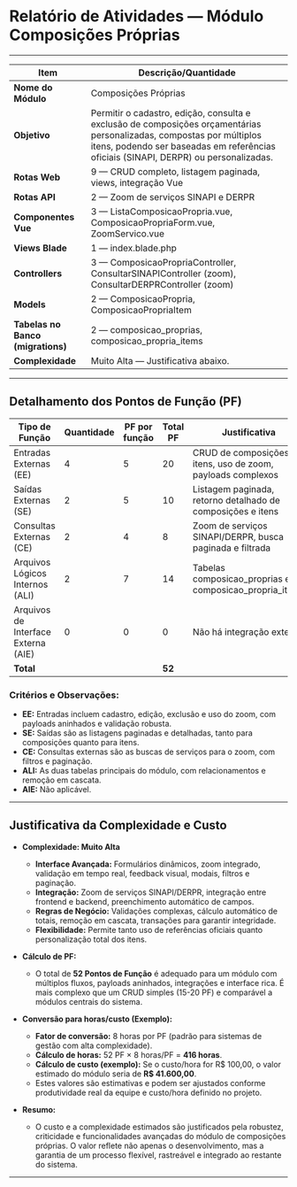 # Relatório de Atividades — Módulo Composições Próprias

---

| Item                        | Descrição/Quantidade                                                                                 |
|-----------------------------|-----------------------------------------------------------------------------------------------------|
| **Nome do Módulo**          | Composições Próprias                                                                                |
| **Objetivo**                | Permitir o cadastro, edição, consulta e exclusão de composições orçamentárias personalizadas, compostas por múltiplos itens, podendo ser baseadas em referências oficiais (SINAPI, DERPR) ou personalizadas. |
| **Rotas Web**               | 9 — CRUD completo, listagem paginada, views, integração Vue                                         |
| **Rotas API**               | 2 — Zoom de serviços SINAPI e DERPR                                                                 |
| **Componentes Vue**         | 3 — ListaComposicaoPropria.vue, ComposicaoPropriaForm.vue, ZoomServico.vue                         |
| **Views Blade**             | 1 — index.blade.php                                                                                 |
| **Controllers**             | 3 — ComposicaoPropriaController, ConsultarSINAPIController (zoom), ConsultarDERPRController (zoom)  |
| **Models**                  | 2 — ComposicaoPropria, ComposicaoPropriaItem                                                        |
| **Tabelas no Banco (migrations)** | 2 — composicao_proprias, composicao_propria_items                                               |
| **Complexidade**            | Muito Alta — Justificativa abaixo.                                                                  |

---

## Detalhamento dos Pontos de Função (PF)

| Tipo de Função                        | Quantidade | PF por função | Total PF | Justificativa |
|---------------------------------------|------------|---------------|----------|---------------|
| Entradas Externas (EE)                | 4          | 5             | 20       | CRUD de composições e itens, uso de zoom, payloads complexos |
| Saídas Externas (SE)                  | 2          | 5             | 10       | Listagem paginada, retorno detalhado de composições e itens |
| Consultas Externas (CE)               | 2          | 4             | 8        | Zoom de serviços SINAPI/DERPR, busca paginada e filtrada    |
| Arquivos Lógicos Internos (ALI)       | 2          | 7             | 14       | Tabelas composicao_proprias e composicao_propria_items      |
| Arquivos de Interface Externa (AIE)   | 0          | 0             | 0        | Não há integração externa                                   |
| **Total**                             |            |               | **52**   |                                                       |

### Critérios e Observações:
- **EE:** Entradas incluem cadastro, edição, exclusão e uso do zoom, com payloads aninhados e validação robusta.
- **SE:** Saídas são as listagens paginadas e detalhadas, tanto para composições quanto para itens.
- **CE:** Consultas externas são as buscas de serviços para o zoom, com filtros e paginação.
- **ALI:** As duas tabelas principais do módulo, com relacionamentos e remoção em cascata.
- **AIE:** Não aplicável.

---

## Justificativa da Complexidade e Custo

- **Complexidade: Muito Alta**
  - **Interface Avançada:** Formulários dinâmicos, zoom integrado, validação em tempo real, feedback visual, modais, filtros e paginação.
  - **Integração:** Zoom de serviços SINAPI/DERPR, integração entre frontend e backend, preenchimento automático de campos.
  - **Regras de Negócio:** Validações complexas, cálculo automático de totais, remoção em cascata, transações para garantir integridade.
  - **Flexibilidade:** Permite tanto uso de referências oficiais quanto personalização total dos itens.

- **Cálculo de PF:**
  - O total de **52 Pontos de Função** é adequado para um módulo com múltiplos fluxos, payloads aninhados, integrações e interface rica. É mais complexo que um CRUD simples (15-20 PF) e comparável a módulos centrais do sistema.

- **Conversão para horas/custo (Exemplo):**
  - **Fator de conversão:** 8 horas por PF (padrão para sistemas de gestão com alta complexidade).
  - **Cálculo de horas:** 52 PF × 8 horas/PF = **416 horas**.
  - **Cálculo de custo (exemplo):** Se o custo/hora for R$ 100,00, o valor estimado do módulo seria de **R$ 41.600,00**.
  - Estes valores são estimativas e podem ser ajustados conforme produtividade real da equipe e custo/hora definido no projeto.

- **Resumo:**
  - O custo e a complexidade estimados são justificados pela robustez, criticidade e funcionalidades avançadas do módulo de composições próprias. O valor reflete não apenas o desenvolvimento, mas a garantia de um processo flexível, rastreável e integrado ao restante do sistema.

--- 